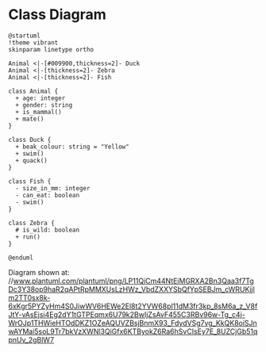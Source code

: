 # Class Diagram

```plantuml
@startuml
!theme vibrant
skinparam linetype ortho

Animal <|-[#009900,thickness=2]- Duck 
Animal <|-[thickness=2]- Zebra
Animal <|-[thickness=2]- Fish

class Animal {
  + age: integer
  + gender: string
  + is_mammal()
  + mate()
}

class Duck {
  + beak_colour: string = "Yellow"
  + swim()
  + quack()
}

class Fish {
  - size_in_mm: integer
  - can_eat: boolean
  - swim()
}

class Zebra {
  # is_wild: boolean
  + run()
}

@enduml
```



Diagram shown at: //www.plantuml.com/plantuml/png/LP11QiCm44NtEiMGRXA2Bn3Qaa3f7TgDc3Y38op9haR2qAPtRpMMXUsLzHWz_VbdZXXYSbQfYpSEBJm_cWRUKjjlm2TT0sx8k-6xKgr5PYZyHm4S0JiwWV6HEWe2El8t2YVW68pl11dM3fr3kp_8sM6a_z_V8fJtY-vAsEjsi4Eg2dY1tGTPEqmx6U79k2BwIjZsAvF455C3RBv96w-Tg_c4j-WrOJp1THWieHTOdDKZ1OZeAQUVZBsjBnmX93_FdydVSg7vg_KkQK8oiSJnwAYMai5soL9Tr7bkVzXWNl3QiGfx6KTByokZ6Ra6hSvCIsEy7E_8UZCjGb51qpnUv_2gBlW7
